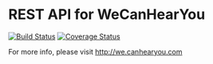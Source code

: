 # REST API for WeCanHearYou

[![Build Status](https://travis-ci.org/WeCanHearYou/wchy-api.svg?branch=master)](https://travis-ci.org/WeCanHearYou/wchy-api)
[![Coverage Status](https://coveralls.io/repos/github/WeCanHearYou/wchy-api/badge.svg?branch=master)](https://coveralls.io/github/WeCanHearYou/wchy-api?branch=master)

For more info, please visit http://we.canhearyou.com
